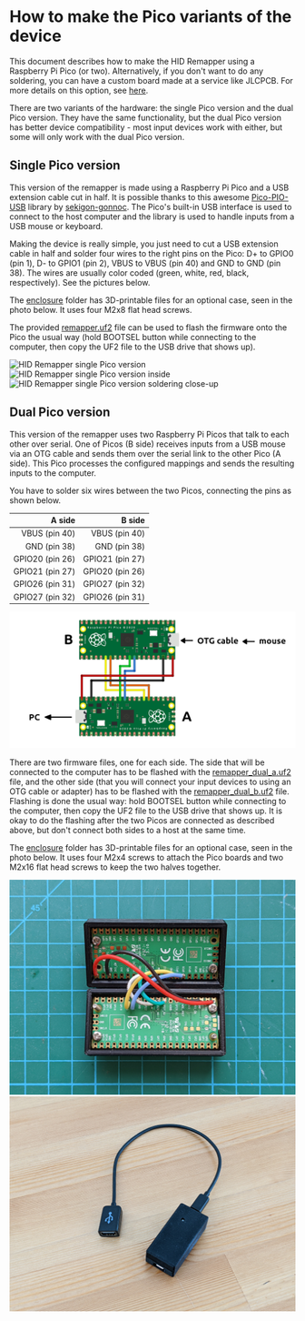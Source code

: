 # How to make the Pico variants of the device

This document describes how to make the HID Remapper using a Raspberry Pi Pico (or two). Alternatively, if you don't want to do any soldering, you can have a custom board made at a service like JLCPCB. For more details on this option, see [here](custom-boards/).

There are two variants of the hardware: the single Pico version and the dual Pico version. They have the same functionality, but the dual Pico version has better device compatibility - most input devices work with either, but some will only work with the dual Pico version.

## Single Pico version

This version of the remapper is made using a Raspberry Pi Pico and a USB extension cable cut in half. It is possible thanks to this awesome [Pico-PIO-USB](https://github.com/sekigon-gonnoc/Pico-PIO-USB) library by [sekigon-gonnoc](https://github.com/sekigon-gonnoc). The Pico's built-in USB interface is used to connect to the host computer and the library is used to handle inputs from a USB mouse or keyboard.

Making the device is really simple, you just need to cut a USB extension cable in half and solder four wires to the right pins on the Pico: D+ to GPIO0 (pin 1), D- to GPIO1 (pin 2), VBUS to VBUS (pin 40) and GND to GND (pin 38). The wires are usually color coded (green, white, red, black, respectively). See the pictures below.

The [enclosure](enclosure) folder has 3D-printable files for an optional case, seen in the photo below. It uses four M2x8 flat head screws.

The provided [remapper.uf2](firmware/remapper.uf2) file can be used to flash the firmware onto the Pico the usual way (hold BOOTSEL button while connecting to the computer, then copy the UF2 file to the USB drive that shows up).

![HID Remapper single Pico version](images/remapper1.jpg)
![HID Remapper single Pico version inside](images/remapper2.jpg)
![HID Remapper single Pico version soldering close-up](images/remapper3.jpg)

## Dual Pico version

This version of the remapper uses two Raspberry Pi Picos that talk to each other over serial. One of Picos (B side) receives inputs from a USB mouse via an OTG cable and sends them over the serial link to the other Pico (A side). This Pico processes the configured mappings and sends the resulting inputs to the computer.

You have to solder six wires between the two Picos, connecting the pins as shown below.

| A side | B side |
| -----: | -----: |
| VBUS (pin 40) | VBUS (pin 40) |
| GND (pin 38) | GND (pin 38) |
| GPIO20 (pin 26) | GPIO21 (pin 27) |
| GPIO21 (pin 27) | GPIO20 (pin 26) |
| GPIO26 (pin 31) | GPIO27 (pin 32) |
| GPIO27 (pin 32) | GPIO26 (pin 31) |

![HID Remapper dual Pico version connection diagram](images/remapper-dual-diagram.png)

There are two firmware files, one for each side. The side that will be connected to the computer has to be flashed with the [remapper\_dual\_a.uf2](firmware/remapper_dual_a.uf2) file, and the other side (that you will connect your input devices to using an OTG cable or adapter) has to be flashed with the [remapper\_dual\_b.uf2](firmware/remapper_dual_b.uf2) file. Flashing is done the usual way: hold BOOTSEL button while connecting to the computer, then copy the UF2 file to the USB drive that shows up. It is okay to do the flashing after the two Picos are connected as described above, but don't connect both sides to a host at the same time.

The [enclosure](enclosure) folder has 3D-printable files for an optional case, seen in the photo below. It uses four M2x4 screws to attach the Pico boards and two M2x16 flat head screws to keep the two halves together.

![HID Remapper dual Pico version inside](images/remapper-dual2.jpg)
![HID Remapper dual Pico version](images/remapper-dual1.jpg)
